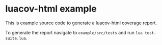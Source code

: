 luacov-html example
===================

This is example source code to generate a luacov-html coverage report.

To generate the report navigate to `example/src/tests` and run `lua test-suite.lua`.

